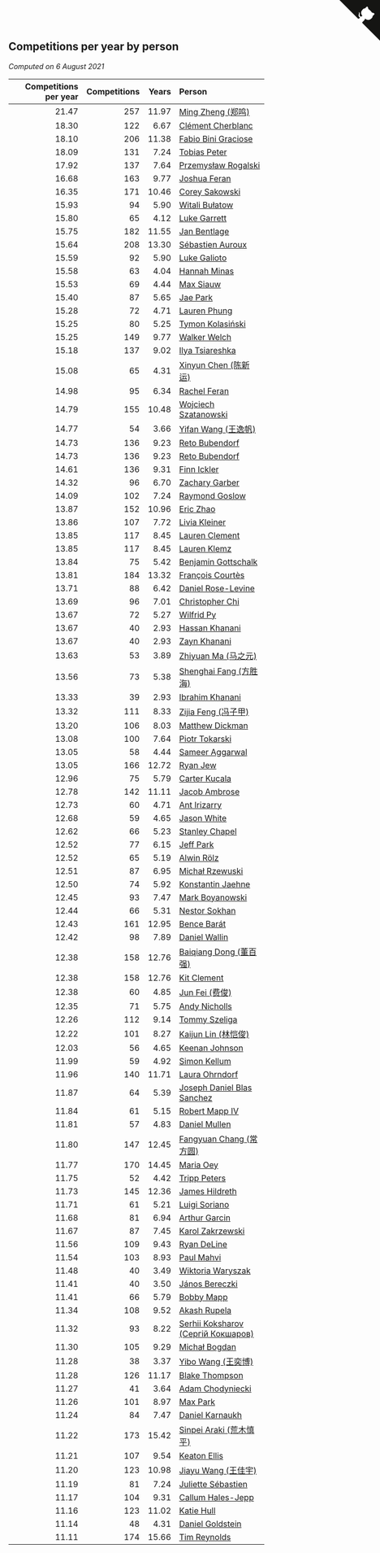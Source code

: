 ## Competitions per year by person

*Computed on  6 August 2021*

| Competitions per year | Competitions | Years | Person |
| ---: | ---: | ---: | :--- |
| 21.47 | 257 | 11.97 | [Ming Zheng (郑鸣)](https://www.worldcubeassociation.org/persons/2009ZHEN11) |
| 18.30 | 122 | 6.67 | [Clément Cherblanc](https://www.worldcubeassociation.org/persons/2014CHER05) |
| 18.10 | 206 | 11.38 | [Fabio Bini Graciose](https://www.worldcubeassociation.org/persons/2010GRAC02) |
| 18.09 | 131 | 7.24 | [Tobias Peter](https://www.worldcubeassociation.org/persons/2014PETE03) |
| 17.92 | 137 | 7.64 | [Przemysław Rogalski](https://www.worldcubeassociation.org/persons/2013ROGA02) |
| 16.68 | 163 | 9.77 | [Joshua Feran](https://www.worldcubeassociation.org/persons/2011FERA01) |
| 16.35 | 171 | 10.46 | [Corey Sakowski](https://www.worldcubeassociation.org/persons/2011SAKO01) |
| 15.93 | 94 | 5.90 | [Witali Bułatow](https://www.worldcubeassociation.org/persons/2015BUAT01) |
| 15.80 | 65 | 4.12 | [Luke Garrett](https://www.worldcubeassociation.org/persons/2017GARR05) |
| 15.75 | 182 | 11.55 | [Jan Bentlage](https://www.worldcubeassociation.org/persons/2010BENT01) |
| 15.64 | 208 | 13.30 | [Sébastien Auroux](https://www.worldcubeassociation.org/persons/2008AURO01) |
| 15.59 | 92 | 5.90 | [Luke Galioto](https://www.worldcubeassociation.org/persons/2015GALI02) |
| 15.58 | 63 | 4.04 | [Hannah Minas](https://www.worldcubeassociation.org/persons/2017MINA04) |
| 15.53 | 69 | 4.44 | [Max Siauw](https://www.worldcubeassociation.org/persons/2017SIAU02) |
| 15.40 | 87 | 5.65 | [Jae Park](https://www.worldcubeassociation.org/persons/2015PARK24) |
| 15.28 | 72 | 4.71 | [Lauren Phung](https://www.worldcubeassociation.org/persons/2016PHUN02) |
| 15.25 | 80 | 5.25 | [Tymon Kolasiński](https://www.worldcubeassociation.org/persons/2016KOLA02) |
| 15.25 | 149 | 9.77 | [Walker Welch](https://www.worldcubeassociation.org/persons/2011WELC01) |
| 15.18 | 137 | 9.02 | [Ilya Tsiareshka](https://www.worldcubeassociation.org/persons/2012TERE01) |
| 15.08 | 65 | 4.31 | [Xinyun Chen (陈新运)](https://www.worldcubeassociation.org/persons/2017CHEN36) |
| 14.98 | 95 | 6.34 | [Rachel Feran](https://www.worldcubeassociation.org/persons/2015FERA01) |
| 14.79 | 155 | 10.48 | [Wojciech Szatanowski](https://www.worldcubeassociation.org/persons/2011SZAT01) |
| 14.77 | 54 | 3.66 | [Yifan Wang (王逸帆)](https://www.worldcubeassociation.org/persons/2017WANY29) |
| 14.73 | 136 | 9.23 | [Reto Bubendorf](https://www.worldcubeassociation.org/persons/2012BUBE01) |
| 14.73 | 136 | 9.23 | [Reto Bubendorf](https://www.worldcubeassociation.org/persons/2012BUBE01) |
| 14.61 | 136 | 9.31 | [Finn Ickler](https://www.worldcubeassociation.org/persons/2012ICKL01) |
| 14.32 | 96 | 6.70 | [Zachary Garber](https://www.worldcubeassociation.org/persons/2014GARB01) |
| 14.09 | 102 | 7.24 | [Raymond Goslow](https://www.worldcubeassociation.org/persons/2014GOSL01) |
| 13.87 | 152 | 10.96 | [Eric Zhao](https://www.worldcubeassociation.org/persons/2010ZHAO19) |
| 13.86 | 107 | 7.72 | [Livia Kleiner](https://www.worldcubeassociation.org/persons/2013KLEI03) |
| 13.85 | 117 | 8.45 | [Lauren Clement](https://www.worldcubeassociation.org/persons/2013KLEM01) |
| 13.85 | 117 | 8.45 | [Lauren Klemz](https://www.worldcubeassociation.org/persons/2013KLEM01) |
| 13.84 | 75 | 5.42 | [Benjamin Gottschalk](https://www.worldcubeassociation.org/persons/2016GOTT01) |
| 13.81 | 184 | 13.32 | [François Courtès](https://www.worldcubeassociation.org/persons/2008COUR01) |
| 13.71 | 88 | 6.42 | [Daniel Rose-Levine](https://www.worldcubeassociation.org/persons/2015ROSE01) |
| 13.69 | 96 | 7.01 | [Christopher Chi](https://www.worldcubeassociation.org/persons/2014CHIC01) |
| 13.67 | 72 | 5.27 | [Wilfrid Py](https://www.worldcubeassociation.org/persons/2016PYWI01) |
| 13.67 | 40 | 2.93 | [Hassan Khanani](https://www.worldcubeassociation.org/persons/2018KHAN26) |
| 13.67 | 40 | 2.93 | [Zayn Khanani](https://www.worldcubeassociation.org/persons/2018KHAN28) |
| 13.63 | 53 | 3.89 | [Zhiyuan Ma (马之元)](https://www.worldcubeassociation.org/persons/2017MAZH04) |
| 13.56 | 73 | 5.38 | [Shenghai Fang (方胜海)](https://www.worldcubeassociation.org/persons/2016FANG01) |
| 13.33 | 39 | 2.93 | [Ibrahim Khanani](https://www.worldcubeassociation.org/persons/2018KHAN27) |
| 13.32 | 111 | 8.33 | [Zijia Feng (冯子甲)](https://www.worldcubeassociation.org/persons/2013FENG02) |
| 13.20 | 106 | 8.03 | [Matthew Dickman](https://www.worldcubeassociation.org/persons/2013DICK01) |
| 13.08 | 100 | 7.64 | [Piotr Tokarski](https://www.worldcubeassociation.org/persons/2013TOKA01) |
| 13.05 | 58 | 4.44 | [Sameer Aggarwal](https://www.worldcubeassociation.org/persons/2017AGGA01) |
| 13.05 | 166 | 12.72 | [Ryan Jew](https://www.worldcubeassociation.org/persons/2008JEWR01) |
| 12.96 | 75 | 5.79 | [Carter Kucala](https://www.worldcubeassociation.org/persons/2015KUCA01) |
| 12.78 | 142 | 11.11 | [Jacob Ambrose](https://www.worldcubeassociation.org/persons/2010AMBR01) |
| 12.73 | 60 | 4.71 | [Ant Irizarry](https://www.worldcubeassociation.org/persons/2016IRIZ02) |
| 12.68 | 59 | 4.65 | [Jason White](https://www.worldcubeassociation.org/persons/2016WHIT16) |
| 12.62 | 66 | 5.23 | [Stanley Chapel](https://www.worldcubeassociation.org/persons/2016CHAP04) |
| 12.52 | 77 | 6.15 | [Jeff Park](https://www.worldcubeassociation.org/persons/2015PARK08) |
| 12.52 | 65 | 5.19 | [Alwin Rölz](https://www.worldcubeassociation.org/persons/2016ROLZ01) |
| 12.51 | 87 | 6.95 | [Michał Rzewuski](https://www.worldcubeassociation.org/persons/2014RZEW01) |
| 12.50 | 74 | 5.92 | [Konstantin Jaehne](https://www.worldcubeassociation.org/persons/2015JAEH01) |
| 12.45 | 93 | 7.47 | [Mark Boyanowski](https://www.worldcubeassociation.org/persons/2014BOYA01) |
| 12.44 | 66 | 5.31 | [Nestor Sokhan](https://www.worldcubeassociation.org/persons/2016SOKH01) |
| 12.43 | 161 | 12.95 | [Bence Barát](https://www.worldcubeassociation.org/persons/2008BARA01) |
| 12.42 | 98 | 7.89 | [Daniel Wallin](https://www.worldcubeassociation.org/persons/2013WALL03) |
| 12.38 | 158 | 12.76 | [Baiqiang Dong (董百强)](https://www.worldcubeassociation.org/persons/2008DONG06) |
| 12.38 | 158 | 12.76 | [Kit Clement](https://www.worldcubeassociation.org/persons/2008CLEM01) |
| 12.38 | 60 | 4.85 | [Jun Fei (费俊)](https://www.worldcubeassociation.org/persons/2016FEIJ02) |
| 12.35 | 71 | 5.75 | [Andy Nicholls](https://www.worldcubeassociation.org/persons/2015NICH04) |
| 12.26 | 112 | 9.14 | [Tommy Szeliga](https://www.worldcubeassociation.org/persons/2012SZEL01) |
| 12.22 | 101 | 8.27 | [Kaijun Lin (林恺俊)](https://www.worldcubeassociation.org/persons/2013LINK01) |
| 12.03 | 56 | 4.65 | [Keenan Johnson](https://www.worldcubeassociation.org/persons/2016JOHN30) |
| 11.99 | 59 | 4.92 | [Simon Kellum](https://www.worldcubeassociation.org/persons/2016KELL12) |
| 11.96 | 140 | 11.71 | [Laura Ohrndorf](https://www.worldcubeassociation.org/persons/2009OHRN01) |
| 11.87 | 64 | 5.39 | [Joseph Daniel Blas Sanchez](https://www.worldcubeassociation.org/persons/2016SANC08) |
| 11.84 | 61 | 5.15 | [Robert Mapp IV](https://www.worldcubeassociation.org/persons/2016IVRO01) |
| 11.81 | 57 | 4.83 | [Daniel Mullen](https://www.worldcubeassociation.org/persons/2016MULL04) |
| 11.80 | 147 | 12.45 | [Fangyuan Chang (常方圆)](https://www.worldcubeassociation.org/persons/2009CHAN04) |
| 11.77 | 170 | 14.45 | [Maria Oey](https://www.worldcubeassociation.org/persons/2007OEYM01) |
| 11.75 | 52 | 4.42 | [Tripp Peters](https://www.worldcubeassociation.org/persons/2017PETE04) |
| 11.73 | 145 | 12.36 | [James Hildreth](https://www.worldcubeassociation.org/persons/2009HILD01) |
| 11.71 | 61 | 5.21 | [Luigi Soriano](https://www.worldcubeassociation.org/persons/2016SORI04) |
| 11.68 | 81 | 6.94 | [Arthur Garcin](https://www.worldcubeassociation.org/persons/2014GARC27) |
| 11.67 | 87 | 7.45 | [Karol Zakrzewski](https://www.worldcubeassociation.org/persons/2014ZAKR01) |
| 11.56 | 109 | 9.43 | [Ryan DeLine](https://www.worldcubeassociation.org/persons/2012DELI01) |
| 11.54 | 103 | 8.93 | [Paul Mahvi](https://www.worldcubeassociation.org/persons/2012MAHV01) |
| 11.48 | 40 | 3.49 | [Wiktoria Waryszak](https://www.worldcubeassociation.org/persons/2018WARY01) |
| 11.41 | 40 | 3.50 | [János Bereczki](https://www.worldcubeassociation.org/persons/2018BERE01) |
| 11.41 | 66 | 5.79 | [Bobby Mapp](https://www.worldcubeassociation.org/persons/2015MAPP01) |
| 11.34 | 108 | 9.52 | [Akash Rupela](https://www.worldcubeassociation.org/persons/2012RUPE01) |
| 11.32 | 93 | 8.22 | [Serhii Koksharov (Сергій Кокшаров)](https://www.worldcubeassociation.org/persons/2013KOKS01) |
| 11.30 | 105 | 9.29 | [Michał Bogdan](https://www.worldcubeassociation.org/persons/2012BOGD01) |
| 11.28 | 38 | 3.37 | [Yibo Wang (王奕博)](https://www.worldcubeassociation.org/persons/2018WANG39) |
| 11.28 | 126 | 11.17 | [Blake Thompson](https://www.worldcubeassociation.org/persons/2010THOM03) |
| 11.27 | 41 | 3.64 | [Adam Chodyniecki](https://www.worldcubeassociation.org/persons/2017CHOD02) |
| 11.26 | 101 | 8.97 | [Max Park](https://www.worldcubeassociation.org/persons/2012PARK03) |
| 11.24 | 84 | 7.47 | [Daniel Karnaukh](https://www.worldcubeassociation.org/persons/2014KARN02) |
| 11.22 | 173 | 15.42 | [Sinpei Araki (荒木慎平)](https://www.worldcubeassociation.org/persons/2006ARAK01) |
| 11.21 | 107 | 9.54 | [Keaton Ellis](https://www.worldcubeassociation.org/persons/2012ELLI01) |
| 11.20 | 123 | 10.98 | [Jiayu Wang (王佳宇)](https://www.worldcubeassociation.org/persons/2010WANG53) |
| 11.19 | 81 | 7.24 | [Juliette Sébastien](https://www.worldcubeassociation.org/persons/2014SEBA01) |
| 11.17 | 104 | 9.31 | [Callum Hales-Jepp](https://www.worldcubeassociation.org/persons/2012HALE01) |
| 11.16 | 123 | 11.02 | [Katie Hull](https://www.worldcubeassociation.org/persons/2010HULL01) |
| 11.14 | 48 | 4.31 | [Daniel Goldstein](https://www.worldcubeassociation.org/persons/2017GOLD01) |
| 11.11 | 174 | 15.66 | [Tim Reynolds](https://www.worldcubeassociation.org/persons/2005REYN01) |


<a href="https://github.com/jonatanklosko/wca_statistics" class="github-corner" aria-label="View source on Github"><svg width="80" height="80" viewBox="0 0 250 250" style="fill:#151513; color:#fff; position: absolute; top: 0; border: 0; right: 0;" aria-hidden="true"><path d="M0,0 L115,115 L130,115 L142,142 L250,250 L250,0 Z"></path><path d="M128.3,109.0 C113.8,99.7 119.0,89.6 119.0,89.6 C122.0,82.7 120.5,78.6 120.5,78.6 C119.2,72.0 123.4,76.3 123.4,76.3 C127.3,80.9 125.5,87.3 125.5,87.3 C122.9,97.6 130.6,101.9 134.4,103.2" fill="currentColor" style="transform-origin: 130px 106px;" class="octo-arm"></path><path d="M115.0,115.0 C114.9,115.1 118.7,116.5 119.8,115.4 L133.7,101.6 C136.9,99.2 139.9,98.4 142.2,98.6 C133.8,88.0 127.5,74.4 143.8,58.0 C148.5,53.4 154.0,51.2 159.7,51.0 C160.3,49.4 163.2,43.6 171.4,40.1 C171.4,40.1 176.1,42.5 178.8,56.2 C183.1,58.6 187.2,61.8 190.9,65.4 C194.5,69.0 197.7,73.2 200.1,77.6 C213.8,80.2 216.3,84.9 216.3,84.9 C212.7,93.1 206.9,96.0 205.4,96.6 C205.1,102.4 203.0,107.8 198.3,112.5 C181.9,128.9 168.3,122.5 157.7,114.1 C157.9,116.9 156.7,120.9 152.7,124.9 L141.0,136.5 C139.8,137.7 141.6,141.9 141.8,141.8 Z" fill="currentColor" class="octo-body"></path></svg></a><style>.github-corner:hover .octo-arm{animation:octocat-wave 560ms ease-in-out}@keyframes octocat-wave{0%,100%{transform:rotate(0)}20%,60%{transform:rotate(-25deg)}40%,80%{transform:rotate(10deg)}}@media (max-width:500px){.github-corner:hover .octo-arm{animation:none}.github-corner .octo-arm{animation:octocat-wave 560ms ease-in-out}}</style>
